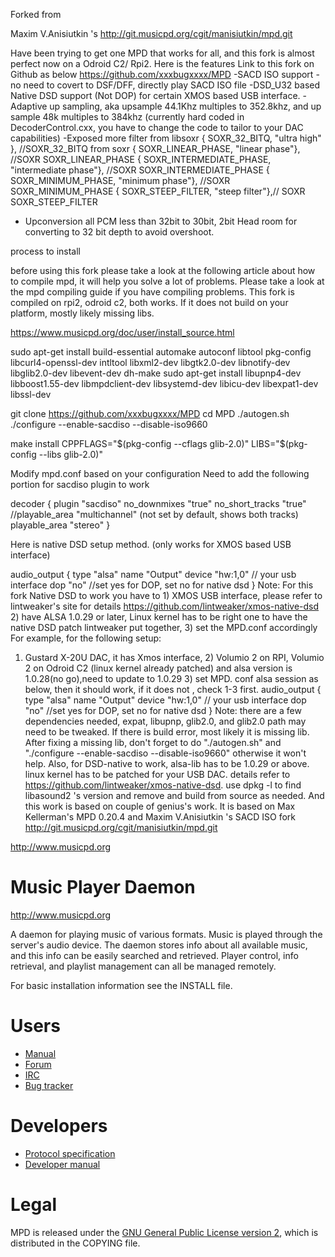 Forked from 

Maxim V.Anisiutkin 's   http://git.musicpd.org/cgit/manisiutkin/mpd.git


Have been trying to get one MPD that works for all, and this fork is almost perfect now on a Odroid C2/ Rpi2.
Here is the features
Link to this fork on Github as below
https://github.com/xxxbugxxxx/MPD
-SACD ISO support -no need to covert to DSF/DFF, directly play SACD ISO file -DSD_U32 based Native DSD support (Not DOP) for certain XMOS based USB interface.
-Adaptive up sampling, aka upsample 44.1Khz multiples to 352.8khz, and up sample 48k multiples to 384khz (currently hard coded in DecoderControl.cxx, you have to change the code to tailor to your DAC capabilities) 
-Exposed more filter from libsoxr 
  { SOXR_32_BITQ, "ultra high" }, //SOXR_32_BITQ from soxr
  { SOXR_LINEAR_PHASE, "linear phase"}, //SOXR SOXR_LINEAR_PHASE 
  { SOXR_INTERMEDIATE_PHASE, "intermediate phase"}, //SOXR SOXR_INTERMEDIATE_PHASE
  { SOXR_MINIMUM_PHASE, "minimum phase"}, //SOXR SOXR_MINIMUM_PHASE
  { SOXR_STEEP_FILTER, "steep filter"},// SOXR SOXR_STEEP_FILTER

- Upconversion all PCM less than 32bit to 30bit, 2bit Head room for converting to 32 bit depth to avoid overshoot.


process to install

before using this fork please take a look at the following article about how to compile mpd, it will help you solve a lot of problems. Please take a look at the mpd compiling guide if you have compiling problems. This fork is compiled on rpi2, odroid c2, both works. If it does not build on your platform, mostly likely missing libs.

https://www.musicpd.org/doc/user/install_source.html


sudo apt-get install build-essential automake autoconf libtool pkg-config libcurl4-openssl-dev intltool libxml2-dev libgtk2.0-dev libnotify-dev libglib2.0-dev libevent-dev dh-make
sudo apt-get install libupnp4-dev libboost1.55-dev libmpdclient-dev libsystemd-dev libicu-dev libexpat1-dev libssl-dev

git clone https://github.com/xxxbugxxxx/MPD cd MPD
./autogen.sh 
./configure --enable-sacdiso --disable-iso9660

make install CPPFLAGS="$(pkg-config --cflags glib-2.0)" LIBS="$(pkg-config --libs glib-2.0)"


Modify mpd.conf based on your configuration
Need to add the following portion for sacdiso plugin to work

decoder { 
plugin "sacdiso" 
no_downmixes "true" 
no_short_tracks "true" 
//playable_area "multichannel" (not set by default, shows both tracks) 
playable_area "stereo" }

Here is native DSD setup method. (only works for XMOS based USB interface)

audio_output {
type "alsa"
name "Output"
device "hw:1,0" // your usb interface
dop "no" //set yes for DOP, set no for native dsd
}
Note: For this fork Native DSD to work you have to 1) XMOS USB interface, please refer to lintweaker's site for details
https://github.com/lintweaker/xmos-native-dsd
2) have ALSA 1.0.29 or later, Linux kernel has to be right one to have the native DSD patch lintweaker put together,
3) set the MPD.conf accordingly
For example, for the following setup:
1) Gustard X-20U DAC, it has Xmos interface, 2) Volumio 2 on RPI, Volumio 2 on Odroid C2 (linux kernel already patched) and alsa version is 1.0.28(no go),need to update to 1.0.29 3) set MPD. conf alsa session as below, then it should work, if it does not , check 1-3 first.
audio_output {
type "alsa" name "Output" device "hw:1,0" // your usb interface dop "no" //set yes for DOP, set no for native dsd
}
Note: there are a few dependencies needed,
expat, libupnp, glib2.0, and glib2.0 path may need to be tweaked. If there is build error, most likely it is missing lib.
After fixing a missing lib, don't forget to do "./autogen.sh" and "./configure --enable-sacdiso --disable-iso9660"
otherwise it won't help.
Also, for DSD-native to work, alsa-lib has to be 1.0.29 or above. linux kernel has to be patched for your USB DAC.
details refer to https://github.com/lintweaker/xmos-native-dsd.
use dpkg -l to find libasound2 's version and remove and build from source as needed.
And this work is based on couple of genius's work.
It is based on Max Kellerman's MPD 0.20.4
and Maxim V.Anisiutkin 's SACD ISO fork http://git.musicpd.org/cgit/manisiutkin/mpd.git

http://www.musicpd.org
# Music Player Daemon

http://www.musicpd.org

A daemon for playing music of various formats.  Music is played through the 
server's audio device.  The daemon stores info about all available music, 
and this info can be easily searched and retrieved.  Player control, info
retrieval, and playlist management can all be managed remotely.

For basic installation information see the INSTALL file.

# Users

- [Manual](http://www.musicpd.org/doc/user/)
- [Forum](http://forum.musicpd.org/)
- [IRC](irc://chat.freenode.net/#mpd)
- [Bug tracker](http://bugs.musicpd.org/)

# Developers

- [Protocol specification](http://www.musicpd.org/doc/protocol/)
- [Developer manual](http://www.musicpd.org/doc/developer/)

# Legal

MPD is released under the
[GNU General Public License version 2](https://www.gnu.org/licenses/gpl-2.0.txt),
which is distributed in the COPYING file.
